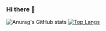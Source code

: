 ### Hi there 👋

![Anurag's GitHub stats](https://github-readme-stats.vercel.app/api?username=FMHenriqueMF&show_icons=true&theme=dark)
[![Top Langs](https://github-readme-stats.vercel.app/api/top-langs/?username=FMHenriqueMF&exclude_repo=github-readme-stats,FMHenriqueMF.github.io)](https://github.com/FMHenriqueMF/github-readme-stats)



<!--
**FMHenriqueMF/FMHenriqueMF** is a ✨ _special_ ✨ repository because its `README.md` (this file) appears on your GitHub profile.

Here are some ideas to get you started:

- 🔭 I’m currently working on ...
- 🌱 I’m currently learning ...
- 👯 I’m looking to collaborate on ...
- 🤔 I’m looking for help with ...
- 💬 Ask me about ...
- 📫 How to reach me: ...
- 😄 Pronouns: ...
- ⚡ Fun fact: ...
-->
